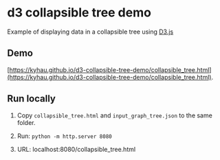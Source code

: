 # d3 collapsible tree demo
Example of displaying data in a collapsible tree using [D3.js](https://d3js.org/)

## Demo

[https://kyhau.github.io/d3-collapsible-tree-demo/collapsible_tree.html](https://kyhau.github.io/d3-collapsible-tree-demo/collapsible_tree.html).

## Run locally

1. Copy `collapsible_tree.html` and `input_graph_tree.json` to the same folder.

2. Run: `python -m http.server 8080`

3. URL: localhost:8080/collapsible_tree.html
